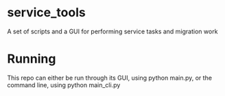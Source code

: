 # service_tools
A set of scripts and a GUI for performing service tasks and migration work

# Running
This repo can either be run through its GUI, using python main.py, or the command line, using python main_cli.py
